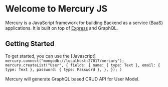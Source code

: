 # Welcome to Mercury JS

Mercury is a JavaScript framework for building Backend as a service (BaaS) applications. It is built on top of [Express](http://expressjs.com/) and GraphQL.

## Getting Started

To get started, you can use the [Javascript]`
mercury.connect("mongodb://localhost:27017/mercury");
mercury.createList("User", {
fields: {
name: { type: Text },
email: { type: Text },
password: { type: Password },
},
});
)`

Mercury will generate GraphQL based CRUD API for User Model.

